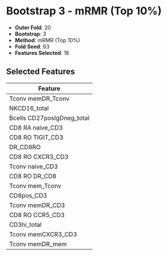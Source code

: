 # Bootstrap 3 - mRMR (Top 10%)

- **Outer Fold**: 20
- **Bootstrap**: 3
- **Method**: mRMR (Top 10%)
- **Fold Seed**: 63
- **Features Selected**: 16

## Selected Features

| Feature |
|---------|
| Tconv memDR_Tconv |
| NKCD16_total |
| Bcells CD27posIgDneg_total |
| CD8 RA naive_CD3 |
| CD8 RO TIGIT_CD3 |
| DR_CD8RO |
| CD8 RO CXCR3_CD3 |
| Tconv naive_CD3 |
| CD8 RO DR_CD8 |
| Tconv mem_Tconv |
| CD8pos_CD3 |
| Tconv memDR_CD3 |
| CD8 RO CCR5_CD3 |
| CD3hi_total |
| Tconv memCXCR3_CD3 |
| Tconv memDR_mem |

